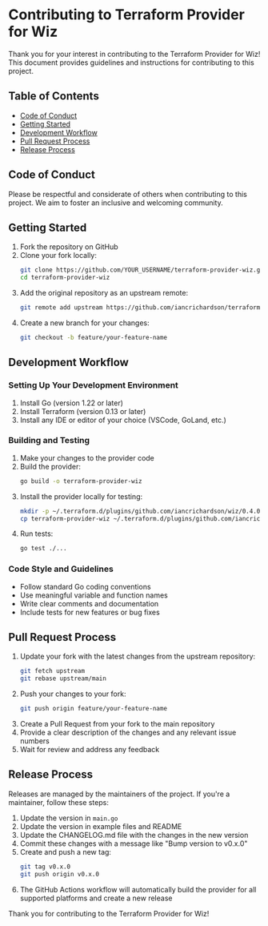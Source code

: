 # Contributing to Terraform Provider for Wiz

Thank you for your interest in contributing to the Terraform Provider for Wiz! This document provides guidelines and instructions for contributing to this project.

## Table of Contents

- [Code of Conduct](#code-of-conduct)
- [Getting Started](#getting-started)
- [Development Workflow](#development-workflow)
- [Pull Request Process](#pull-request-process)
- [Release Process](#release-process)

## Code of Conduct

Please be respectful and considerate of others when contributing to this project. We aim to foster an inclusive and welcoming community.

## Getting Started

1. Fork the repository on GitHub
2. Clone your fork locally:
   ```sh
   git clone https://github.com/YOUR_USERNAME/terraform-provider-wiz.git
   cd terraform-provider-wiz
   ```
3. Add the original repository as an upstream remote:
   ```sh
   git remote add upstream https://github.com/iancrichardson/terraform-provider-wiz.git
   ```
4. Create a new branch for your changes:
   ```sh
   git checkout -b feature/your-feature-name
   ```

## Development Workflow

### Setting Up Your Development Environment

1. Install Go (version 1.22 or later)
2. Install Terraform (version 0.13 or later)
3. Install any IDE or editor of your choice (VSCode, GoLand, etc.)

### Building and Testing

1. Make your changes to the provider code
2. Build the provider:
   ```sh
   go build -o terraform-provider-wiz
   ```
3. Install the provider locally for testing:
   ```sh
   mkdir -p ~/.terraform.d/plugins/github.com/iancrichardson/wiz/0.4.0/$(go env GOOS)_$(go env GOARCH)/
   cp terraform-provider-wiz ~/.terraform.d/plugins/github.com/iancrichardson/wiz/0.4.0/$(go env GOOS)_$(go env GOARCH)/
   ```
4. Run tests:
   ```sh
   go test ./...
   ```

### Code Style and Guidelines

- Follow standard Go coding conventions
- Use meaningful variable and function names
- Write clear comments and documentation
- Include tests for new features or bug fixes

## Pull Request Process

1. Update your fork with the latest changes from the upstream repository:
   ```sh
   git fetch upstream
   git rebase upstream/main
   ```
2. Push your changes to your fork:
   ```sh
   git push origin feature/your-feature-name
   ```
3. Create a Pull Request from your fork to the main repository
4. Provide a clear description of the changes and any relevant issue numbers
5. Wait for review and address any feedback

## Release Process

Releases are managed by the maintainers of the project. If you're a maintainer, follow these steps:

1. Update the version in `main.go`
2. Update the version in example files and README
3. Update the CHANGELOG.md file with the changes in the new version
4. Commit these changes with a message like "Bump version to v0.x.0"
5. Create and push a new tag:
   ```sh
   git tag v0.x.0
   git push origin v0.x.0
   ```
6. The GitHub Actions workflow will automatically build the provider for all supported platforms and create a new release

Thank you for contributing to the Terraform Provider for Wiz!
